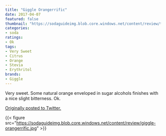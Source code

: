 ```yaml
---
title: "Giggle Orangerrific"
date: 2017-04-07
featured: false
thumbnail: "https://sodaguideimg.blob.core.windows.net/content/review/thumbs/giggle-orangerrific.jpg"
categories:
- soda
ratings:
- Ok
tags:
- Very Sweet
- Citrus
- Orange
- Stevia
- Erythritol
brands:
- Giggle
---
```


Very sweet. Some natural orange enveloped in sugar alcohols finishes with a nice slight bitterness. Ok.

[Originally posted to Twitter.](https://twitter.com/Cavorter/status/850505641760305153)

{{< figure src="https://sodaguideimg.blob.core.windows.net/content/review/giggle-orangerrific.jpg" >}}

